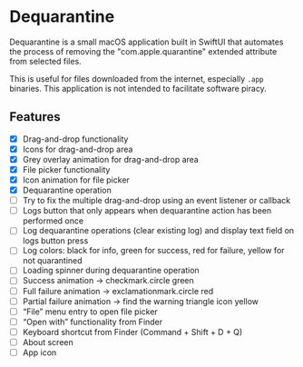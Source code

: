 # Dequarantine
Dequarantine is a small macOS application built in SwiftUI that automates the process of removing the "com.apple.quarantine" extended attribute from selected files.

This is useful for files downloaded from the internet, especially `.app` binaries. This application is not intended to facilitate software piracy.

## Features
- [x] Drag-and-drop functionality
- [x] Icons for drag-and-drop area
- [x] Grey overlay animation for drag-and-drop area
- [x] File picker functionality
- [x] Icon animation for file picker
- [x] Dequarantine operation
- [ ] Try to fix the multiple drag-and-drop using an event listener or callback
- [ ] Logs button that only appears when dequarantine action has been performed once
- [ ] Log dequarantine operations (clear existing log) and display text field on logs button press
- [ ] Log colors: black for info, green for success, red for failure, yellow for not quarantined
- [ ] Loading spinner during dequarantine operation
- [ ] Success animation -> checkmark.circle green
- [ ] Full failure animation -> exclamationmark.circle red
- [ ] Partial failure animation -> find the warning triangle icon yellow
- [ ] “File” menu entry to open file picker
- [ ] “Open with” functionality from Finder
- [ ] Keyboard shortcut from Finder (Command + Shift + D + Q)
- [ ] About screen
- [ ] App icon
